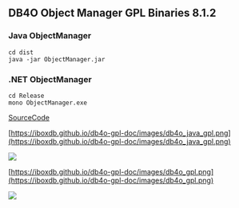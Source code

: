 
## DB4O Object Manager GPL Binaries 8.1.2

### Java ObjectManager
```
cd dist
java -jar ObjectManager.jar
```


### .NET ObjectManager
```
cd Release
mono ObjectManager.exe
```


[SourceCode](https://github.com/iboxdb/db4o-gpl/)



[https://iboxdb.github.io/db4o-gpl-doc/images/db4o_java_gpl.png](https://iboxdb.github.io/db4o-gpl-doc/images/db4o_java_gpl.png)


![](https://iboxdb.github.io/db4o-gpl-doc/images/db4o_java_gpl.png)




[https://iboxdb.github.io/db4o-gpl-doc/images/db4o_gpl.png](https://iboxdb.github.io/db4o-gpl-doc/images/db4o_gpl.png)


![](https://iboxdb.github.io/db4o-gpl-doc/images/db4o_gpl.png)




